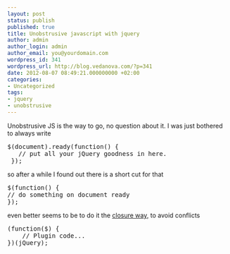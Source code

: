 ```yaml
---
layout: post
status: publish
published: true
title: Unobstrusive javascript with jquery
author: admin
author_login: admin
author_email: you@yourdomain.com
wordpress_id: 341
wordpress_url: http://blog.vedanova.com/?p=341
date: 2012-08-07 08:49:21.000000000 +02:00
categories:
- Uncategorized
tags:
- jquery
- unobstrusive
---
```

Unobstrusive JS is the way to go, no question about it. I was just bothered to always write
<pre>
$(document).ready(function() {
   // put all your jQuery goodness in here.
 });
</pre>
so after a while I found out there is a short cut for that
<pre>
$(function() {
// do something on document ready
});
</pre>

even better seems to be to do it the <a href="http://stackoverflow.com/questions/5721372/what-purpose-does-generating-a-closure-inside-of-the-document-ready-functio">closure way,</a> to avoid conflicts
<pre>
(function($) {
    // Plugin code...
})(jQuery);
</pre>
